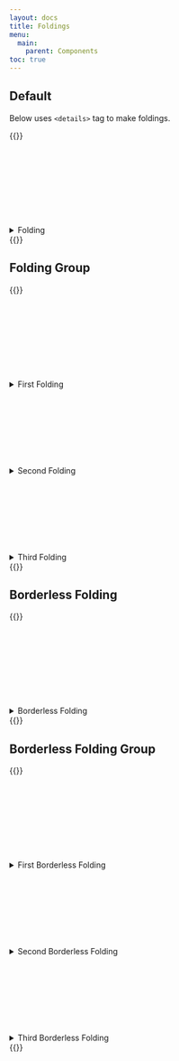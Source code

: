 ```yaml
---
layout: docs
title: Foldings
menu:
  main:
    parent: Components
toc: true
---
```


## Default

Below uses <code>&lt;details&gt;</code> tag to make foldings.

{{<example>}}
<details class="folding">
  <summary class="folding-title">
    Folding
    <svg class="icon icon-right icon-rotate"><use xlink:href="/assets/icons/feather.svg#chevron-down"/></svg>
  </summary>
  <div class="folding-content">
    <p>
      Lorem, ipsum dolor sit amet consectetur adipisicing elit. Temporibus provident saepe deserunt veritatis? Totam, corrupti. Dolor quos, numquam totam quae ea enim maiores sequi et? Optio harum adipisci neque nemo.
    </p>
  </div>
</details>
{{</example>}}

## Folding Group

{{<example>}}
<div class="folding-group">

  <details class="folding">
    <summary class="folding-title">
      First Folding
      <svg class="icon icon-right icon-rotate"><use xlink:href="/assets/icons/feather.svg#chevron-down"/></svg>
    </summary>
    <div class="folding-content">
      <p>
        Lorem, ipsum dolor sit amet consectetur adipisicing elit. Temporibus provident saepe deserunt veritatis? Totam, corrupti. Dolor quos, numquam totam quae ea enim maiores sequi et? Optio harum adipisci neque nemo.
      </p>
    </div>
  </details>

  <details class="folding">
    <summary class="folding-title">
      Second Folding
      <svg class="icon icon-right icon-rotate"><use xlink:href="/assets/icons/feather.svg#chevron-down"/></svg>
    </summary>
    <div class="folding-content">
      <p>
        Lorem, ipsum dolor sit amet consectetur adipisicing elit. Temporibus provident saepe deserunt veritatis? Totam, corrupti. Dolor quos, numquam totam quae ea enim maiores sequi et? Optio harum adipisci neque nemo.
      </p>
    </div>
  </details>

  <details class="folding">
    <summary class="folding-title">
      Third Folding
      <svg class="icon icon-right icon-rotate"><use xlink:href="/assets/icons/feather.svg#chevron-down"/></svg>
    </summary>
    <div class="folding-content">
      <p>
        Lorem, ipsum dolor sit amet consectetur adipisicing elit. Temporibus provident saepe deserunt veritatis? Totam, corrupti. Dolor quos, numquam totam quae ea enim maiores sequi et? Optio harum adipisci neque nemo.
      </p>
    </div>
  </details>

</div>
{{</example>}}

## Borderless Folding

{{<example>}}
<details class="folding folding-borderless">
  <summary class="folding-title">
    Borderless Folding
    <svg class="icon icon-right icon-rotate"><use xlink:href="/assets/icons/feather.svg#chevron-down"/></svg>
  </summary>
  <div class="folding-content">
    <p>
      Lorem, ipsum dolor sit amet consectetur adipisicing elit. Temporibus provident saepe deserunt veritatis? Totam, corrupti. Dolor quos, numquam totam quae ea enim maiores sequi et? Optio harum adipisci neque nemo.
    </p>
  </div>
</details>
{{</example>}}

## Borderless Folding Group

{{<example>}}
<div class="folding-group">

  <details class="folding folding-borderless">
    <summary class="folding-title">
      First Borderless Folding
      <svg class="icon icon-right icon-rotate"><use xlink:href="/assets/icons/feather.svg#chevron-down"/></svg>
    </summary>
    <div class="folding-content">
      <p>
        Lorem, ipsum dolor sit amet consectetur adipisicing elit. Temporibus provident saepe deserunt veritatis? Totam, corrupti. Dolor quos, numquam totam quae ea enim maiores sequi et? Optio harum adipisci neque nemo.
      </p>
    </div>
  </details>

  <details class="folding folding-borderless">
    <summary class="folding-title">
      Second Borderless Folding
      <svg class="icon icon-right icon-rotate"><use xlink:href="/assets/icons/feather.svg#chevron-down"/></svg>
    </summary>
    <div class="folding-content">
      <p>
        Lorem, ipsum dolor sit amet consectetur adipisicing elit. Temporibus provident saepe deserunt veritatis? Totam, corrupti. Dolor quos, numquam totam quae ea enim maiores sequi et? Optio harum adipisci neque nemo.
      </p>
    </div>
  </details>

  <details class="folding folding-borderless">
    <summary class="folding-title">
      Third Borderless Folding
      <svg class="icon icon-right icon-rotate"><use xlink:href="/assets/icons/feather.svg#chevron-down"/></svg>
    </summary>
    <div class="folding-content">
      <p>
        Lorem, ipsum dolor sit amet consectetur adipisicing elit. Temporibus provident saepe deserunt veritatis? Totam, corrupti. Dolor quos, numquam totam quae ea enim maiores sequi et? Optio harum adipisci neque nemo.
      </p>
    </div>
  </details>

</div>
{{</example>}}
